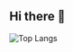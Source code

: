 ## Hi there 👋

![Top Langs](https://github-readme-stats.vercel.app/api/top-langs/?username=Hi-Tech-Mechanic&layout=compact&hide=ShaderLab,tcl)

<!--
**Hi-Tech-Mechanic/Hi-Tech-Mechanic** is a ✨ _special_ ✨ repository because its `README.md` (this file) appears on your GitHub profile.

Here are some ideas to get you started:

- 🔭 I’m currently working on ...
- 🌱 I’m currently learning ...
- 👯 I’m looking to collaborate on ...
- 🤔 I’m looking for help with ...
- 💬 Ask me about ...
- 📫 How to reach me: ...
- 😄 Pronouns: ...
- ⚡ Fun fact: ...
-->
